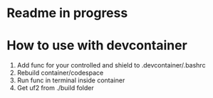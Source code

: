 # Readme in progress

# How to use with devcontainer

1. Add func for your controlled and shield to .devcontainer/.bashrc
2. Rebuild container/codespace
3. Run func in terminal inside container
4. Get uf2 from ./build folder